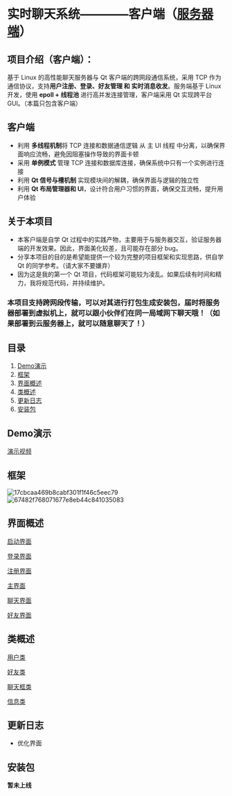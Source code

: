 # 实时聊天系统————客户端（**[服务器端](https://github.com/The-Color-of-Wind/chat-server/tree/main)**）
## 项目介绍（客户端）：
基于 Linux 的高性能聊天服务器与 Qt 客户端的跨网段通信系统，采用 TCP 作为通信协议，支持**用户注册、登录、好友管理 和 实时消息收发**。服务端基于 Linux 开发，使用 **epoll + 线程池** 进行高并发连接管理，客户端采用 Qt 实现跨平台 GUI。（本篇只包含客户端）

## 客户端
- 利用 **多线程机制**将 TCP 连接和数据通信逻辑 从 主 UI 线程 中分离，以确保界面响应流畅，避免因阻塞操作导致的界面卡顿
- 采用 **单例模式** 管理 TCP 连接和数据库连接，确保系统中只有一个实例进行连接
- 利用 **Qt 信号与槽机制** 实现模块间的解耦，确保界面与逻辑的独立性
- 利用 **Qt 布局管理器和 UI**，设计符合用户习惯的界面，确保交互流畅，提升用户体验

## 关于本项目
- 本客户端是自学 Qt 过程中的实践产物，主要用于与服务器交互，验证服务器端的开发效果。因此，界面美化较差，且可能存在部分 bug。
- 分享本项目的目的是希望能提供一个较为完整的项目框架和实现思路，供自学 Qt 的同学参考。（请大家不要嫌弃）
- 因为这是我的第一个 Qt 项目，代码框架可能较为凌乱。如果后续有时间和精力，我将规范代码，并持续维护。


### **本项目支持跨网段传输，可以对其进行打包生成安装包，届时将服务器部署到虚拟机上，就可以跟小伙伴们在同一局域网下聊天哦！**（如果部署到云服务器上，就可以随意聊天了！）


## 目录
1. [Demo演示](#Demo演示)
2. [框架](#框架)
3. [界面概述](#界面概述)
4. [类概述](#类概述)
5. [更新日志](#更新日志)
6. [安装包](#安装包)


## Demo演示
[演示视频](https://www.bilibili.com/video/BV1GrosY3E7k/?vd_source=57d3045b67b7aa01f9f207a33b419c6a)

## 框架
![17cbcaa469b8cabf301f1f46c5eec79](https://github.com/user-attachments/assets/79878936-25bb-45c1-9fb8-c0420581f572)
![67482f768071677e8eb44c841035083](https://github.com/user-attachments/assets/f8f68a2b-4542-4edd-9f86-b1178da9703d)


## 界面概述
[启动界面](ClassDescription/action.md)

[登录界面](ClassDescription/loginwidget.md)

[注册界面](ClassDescription/registerwidget.md)

[主界面](ClassDescription/mainwidget.md)

[聊天界面](ClassDescription/chatwidget.md)

[好友界面](ClassDescription/friendwidget.md)


## 类概述
[用户类](ClassDescription/user.md)

[好友类](ClassDescription/userfriend.md)

[聊天框类](ClassDescription/userchat.md)

[信息类](ClassDescription/message.md)


## 更新日志
- 优化界面


## 安装包
**暂未上线**
